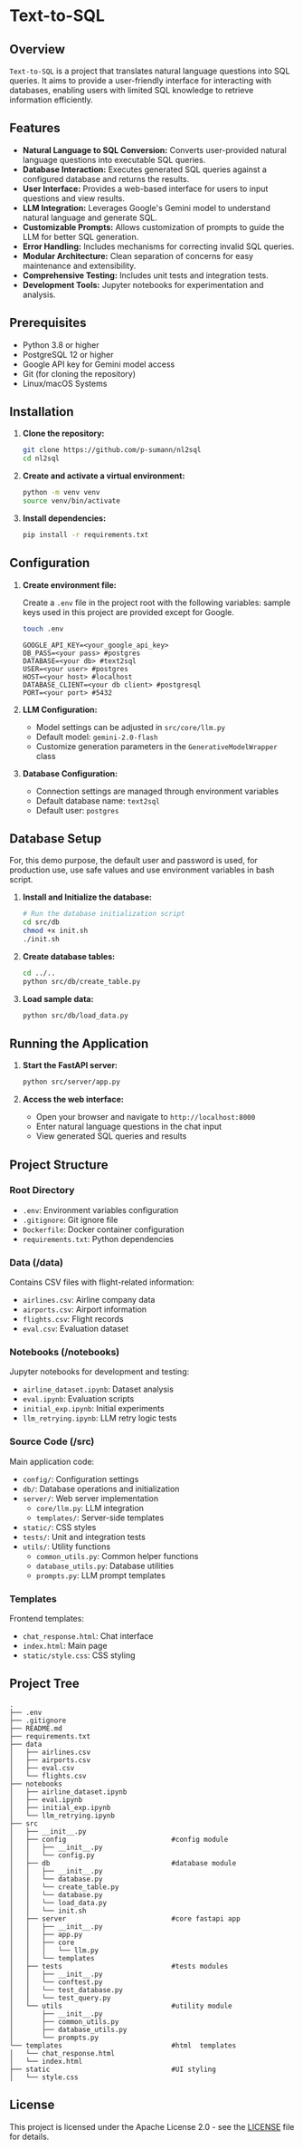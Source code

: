 # Text-to-SQL

## Overview

`Text-to-SQL` is a project that translates natural language questions into SQL queries. It aims to provide a user-friendly interface for interacting with databases, enabling users with limited SQL knowledge to retrieve information efficiently.

## Features

*   **Natural Language to SQL Conversion:** Converts user-provided natural language questions into executable SQL queries.
*   **Database Interaction:** Executes generated SQL queries against a configured database and returns the results.
*   **User Interface:** Provides a web-based interface for users to input questions and view results.
*   **LLM Integration:** Leverages Google's Gemini model to understand natural language and generate SQL.
*   **Customizable Prompts:** Allows customization of prompts to guide the LLM for better SQL generation.
*   **Error Handling:** Includes mechanisms for correcting invalid SQL queries.
*   **Modular Architecture:** Clean separation of concerns for easy maintenance and extensibility.
*   **Comprehensive Testing:** Includes unit tests and integration tests.
*   **Development Tools:** Jupyter notebooks for experimentation and analysis.

## Prerequisites

*   Python 3.8 or higher
*   PostgreSQL 12 or higher
*   Google API key for Gemini model access
*   Git (for cloning the repository)
*   Linux/macOS Systems

## Installation

1.  **Clone the repository:**

    ```bash
    git clone https://github.com/p-sumann/nl2sql
    cd nl2sql
    ```

2.  **Create and activate a virtual environment:**

    ```bash
    python -m venv venv
    source venv/bin/activate 
    ```

3.  **Install dependencies:**

    ```bash
    pip install -r requirements.txt
    ```

## Configuration

1.  **Create environment file:**

    Create a `.env` file in the project root with the following variables: sample keys used in this project are provided except for Google.

    ```bash
    touch .env
    ```

    ```
    GOOGLE_API_KEY=<your_google_api_key>
    DB_PASS=<your pass> #postgres
    DATABASE=<your db> #text2sql
    USER=<your user> #postgres
    HOST=<your host> #localhost
    DATABASE_CLIENT=<your db client> #postgresql
    PORT=<your port> #5432
    ```

2.  **LLM Configuration:**

    - Model settings can be adjusted in `src/core/llm.py`
    - Default model: `gemini-2.0-flash`
    - Customize generation parameters in the `GenerativeModelWrapper` class

3.  **Database Configuration:**

    - Connection settings are managed through environment variables
    - Default database name: `text2sql`
    - Default user: `postgres`



## Database Setup

For, this demo purpose, the default user and password is used, for production use, use safe values and use environment variables in bash script.

1.  **Install and Initialize the database:**

    ```bash
    # Run the database initialization script
    cd src/db
    chmod +x init.sh
    ./init.sh
    ```

3.  **Create database tables:**

    ```bash
    cd ../..
    python src/db/create_table.py
    ```

4.  **Load sample data:**

    ```bash
    python src/db/load_data.py
    ```

## Running the Application

1.  **Start the FastAPI server:**

    ```bash
    python src/server/app.py
    ```

2.  **Access the web interface:**

    - Open your browser and navigate to `http://localhost:8000`
    - Enter natural language questions in the chat input
    - View generated SQL queries and results

## Project Structure
### Root Directory
- `.env`: Environment variables configuration
- `.gitignore`: Git ignore file
- `Dockerfile`: Docker container configuration
- `requirements.txt`: Python dependencies

### Data (/data)
Contains CSV files with flight-related information:
- `airlines.csv`: Airline company data
- `airports.csv`: Airport information
- `flights.csv`: Flight records
- `eval.csv`: Evaluation dataset

### Notebooks (/notebooks)
Jupyter notebooks for development and testing:
- `airline_dataset.ipynb`: Dataset analysis
- `eval.ipynb`: Evaluation scripts
- `initial_exp.ipynb`: Initial experiments
- `llm_retrying.ipynb`: LLM retry logic tests

### Source Code (/src)
Main application code:
- `config/`: Configuration settings
- `db/`: Database operations and initialization
- `server/`: Web server implementation
    - `core/llm.py`: LLM integration
    - `templates/`: Server-side templates
- `static/`: CSS styles
- `tests/`: Unit and integration tests
- `utils/`: Utility functions
    - `common_utils.py`: Common helper functions
    - `database_utils.py`: Database utilities
    - `prompts.py`: LLM prompt templates

### Templates
Frontend templates:
- `chat_response.html`: Chat interface
- `index.html`: Main page
- `static/style.css`: CSS styling

## Project Tree

```
.
├── .env
├── .gitignore
├── README.md
├── requirements.txt
├── data
│   ├── airlines.csv
│   ├── airports.csv
│   ├── eval.csv
│   └── flights.csv
├── notebooks
│   ├── airline_dataset.ipynb
│   ├── eval.ipynb
│   ├── initial_exp.ipynb
│   └── llm_retrying.ipynb
├── src
│   ├── __init__.py
│   ├── config                          #config module
│   │   ├── __init__.py
│   │   └── config.py
│   ├── db                              #database module
│   │   ├── __init__.py
│   │   └── database.py
│   │   └── create_table.py
│   │   └── database.py
│   │   └── load_data.py
│   │   └── init.sh
│   ├── server                          #core fastapi app
│   │   ├── __init__.py
│   │   ├── app.py
│   │   ├── core
│   │   │   └── llm.py
│   │   └── templates
│   ├── tests                           #tests modules
│   │   ├── __init__.py
│   │   └── conftest.py
│   │   └── test_database.py
│   │   └── test_query.py
│   └── utils                           #utility module
│       ├── __init__.py
│       ├── common_utils.py
│       ├── database_utils.py
│       └── prompts.py
└── templates                           #html  templates
│   └── chat_response.html
│   └── index.html
├── static                              #UI styling
│   └── style.css
```


## License

This project is licensed under the Apache License 2.0 - see the [LICENSE](LICENSE) file for details.